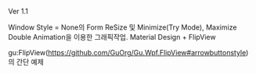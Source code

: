 Ver 1.1

Window Style = None의 Form ReSize 및 Minimize(Try Mode), Maximize Double Animation을 이용한 그래픽작업.
Material Design + FlipView

gu:FlipView(https://github.com/GuOrg/Gu.Wpf.FlipView#arrowbuttonstyle) 의 간단 예제